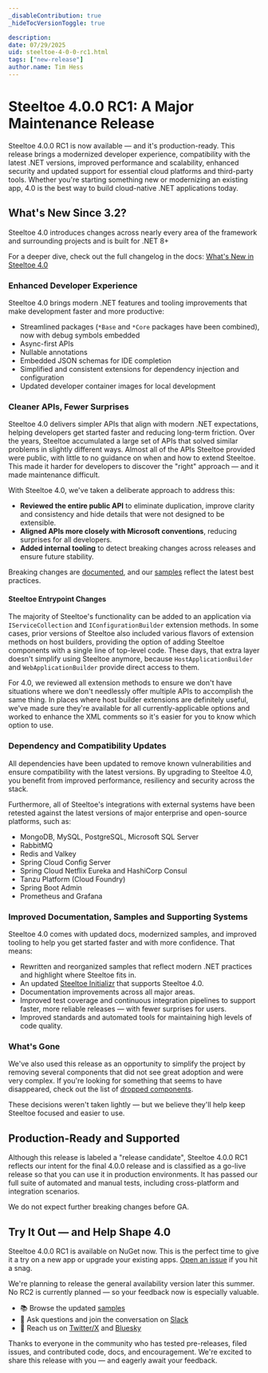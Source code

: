 ```yaml
---
_disableContribution: true
_hideTocVersionToggle: true

description:
date: 07/29/2025
uid: steeltoe-4-0-0-rc1.html
tags: ["new-release"]
author.name: Tim Hess
---
```


# Steeltoe 4.0.0 RC1: A Major Maintenance Release

Steeltoe 4.0.0 RC1 is now available — and it's production-ready.
This release brings a modernized developer experience, compatibility with the latest .NET versions, improved performance and scalability, enhanced security and updated support for essential cloud platforms and third-party tools.
Whether you're starting something new or modernizing an existing app, 4.0 is the best way to build cloud-native .NET applications today.

## What's New Since 3.2?

Steeltoe 4.0 introduces changes across nearly every area of the framework and surrounding projects and is built for .NET 8+

For a deeper dive, check out the full changelog in the docs: [What's New in Steeltoe 4.0](https://steeltoe.io/docs/v4/welcome/whats-new.html)

### Enhanced Developer Experience

Steeltoe 4.0 brings modern .NET features and tooling improvements that make development faster and more productive:

* Streamlined packages (`*Base` and `*Core` packages have been combined), now with debug symbols embedded
* Async-first APIs
* Nullable annotations
* Embedded JSON schemas for IDE completion
* Simplified and consistent extensions for dependency injection and configuration
* Updated developer container images for local development

### Cleaner APIs, Fewer Surprises

Steeltoe 4.0 delivers simpler APIs that align with modern .NET expectations, helping developers get started faster and reducing long-term friction.
Over the years, Steeltoe accumulated a large set of APIs that solved similar problems in slightly different ways.
Almost all of the APIs Steeltoe provided were public, with little to no guidance on when and how to extend Steeltoe.
This made it harder for developers to discover the "right" approach — and it made maintenance difficult.

With Steeltoe 4.0, we've taken a deliberate approach to address this:

* **Reviewed the entire public API** to eliminate duplication, improve clarity and consistency and hide details that were not designed to be extensible.
* **Aligned APIs more closely with Microsoft conventions**, reducing surprises for all developers.
* **Added internal tooling** to detect breaking changes across releases and ensure future stability.

Breaking changes are [documented](https://steeltoe.io/docs/v4/welcome/whats-new.html), and our [samples](https://github.com/SteeltoeOSS/Samples/tree/4.x) reflect the latest best practices.

#### Steeltoe Entrypoint Changes

The majority of Steeltoe's functionality can be added to an application via `IServiceCollection` and `IConfigurationBuilder` extension methods.
In some cases, prior versions of Steeltoe also included various flavors of extension methods on host builders, providing the option of adding Steeltoe components with a single line of top-level code.
These days, that extra layer doesn't simplify using Steeltoe anymore, because `HostApplicationBuilder` and `WebApplicationBuilder` provide direct access to them.

For 4.0, we reviewed all extension methods to ensure we don't have situations where we don't needlessly offer multiple APIs to accomplish the same thing.
In places where host builder extensions are definitely useful, we've made sure they're available for all currently-applicable options and worked to enhance the XML comments so it's easier for you to know which option to use.

### Dependency and Compatibility Updates

All dependencies have been updated to remove known vulnerabilities and ensure compatibility with the latest versions.
By upgrading to Steeltoe 4.0, you benefit from improved performance, resiliency and security across the stack.

Furthermore, all of Steeltoe's integrations with external systems have been retested against the latest versions of major enterprise and open-source platforms, such as:

* MongoDB, MySQL, PostgreSQL, Microsoft SQL Server
* RabbitMQ
* Redis and Valkey
* Spring Cloud Config Server
* Spring Cloud Netflix Eureka and HashiCorp Consul
* Tanzu Platform (Cloud Foundry)
* Spring Boot Admin
* Prometheus and Grafana

### Improved Documentation, Samples and Supporting Systems

Steeltoe 4.0 comes with updated docs, modernized samples, and improved tooling to help you get started faster and with more confidence. That means:

* Rewritten and reorganized samples that reflect modern .NET practices and highlight where Steeltoe fits in.
* An updated [Steeltoe Initializr](https://start.steeltoe.io/) that supports Steeltoe 4.0.
* Documentation improvements across all major areas.
* Improved test coverage and continuous integration pipelines to support faster, more reliable releases — with fewer surprises for users.
* Improved standards and automated tools for maintaining high levels of code quality.

### What's Gone

We've also used this release as an opportunity to simplify the project by removing several components that did not see great adoption and were very complex.
If you're looking for something that seems to have disappeared, check out the list of [dropped components](https://github.com/SteeltoeOSS/Steeltoe/issues/1244).

These decisions weren't taken lightly — but we believe they'll help keep Steeltoe focused and easier to use.

## Production-Ready and Supported

Although this release is labeled a "release candidate", Steeltoe 4.0.0 RC1 reflects our intent for the final 4.0.0 release and is classified as a go-live release so that you can use it in production environments.
It has passed our full suite of automated and manual tests, including cross-platform and integration scenarios.

We do not expect further breaking changes before GA.

## Try It Out — and Help Shape 4.0

Steeltoe 4.0.0 RC1 is available on NuGet now.
This is the perfect time to give it a try on a new app or upgrade your existing apps.
[Open an issue](https://github.com/SteeltoeOSS/Steeltoe/issues) if you hit a snag.

We're planning to release the general availability version later this summer. No RC2 is currently planned — so your feedback now is especially valuable.

* 📚 Browse the updated [samples](https://github.com/SteeltoeOSS/Samples/tree/4.x)
* 🔗 Ask questions and join the conversation on [Slack](https://slack.steeltoe.io/)
* 📢 Reach us on [Twitter/X](https://x.com/SteeltoeOSS) and [Bluesky](https://bsky.app/profile/steeltoe.io)

Thanks to everyone in the community who has tested pre-releases, filed issues, and contributed code, docs, and encouragement.
We're excited to share this release with you — and eagerly await your feedback.

